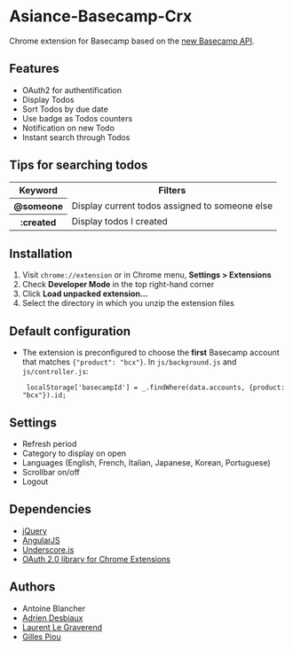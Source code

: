 Asiance-Basecamp-Crx
====================

Chrome extension for Basecamp based on the [new Basecamp API](https://github.com/37signals/bcx-api).

Features
--------------------

  - OAuth2 for authentification
  - Display Todos
  - Sort Todos by due date
  - Use badge as Todos counters
  - Notification on new Todo
  - Instant search through Todos

Tips for searching todos
--------------------
<table>
  <tr>
    <th>Keyword</th>
    <th>Filters</th>
  </tr>
  <tr>
    <th>@someone</th>
    <td>Display current todos assigned to someone else</td>
  </tr>
  <tr>
    <th>:created</th>
    <td>Display todos I created</td>
  </tr>
</table>

Installation
--------------------

1. Visit `chrome://extension` or in Chrome menu, **Settings > Extensions**
2. Check **Developer Mode** in the top right-hand corner
3. Click **Load unpacked extension…**
4. Select the directory in which you unzip the extension files

Default configuration
--------------------

*  The extension is preconfigured to choose the **first** Basecamp account that matches `{"product": "bcx"}`. In `js/background.js` and `js/controller.js`:

        localStorage['basecampId'] = _.findWhere(data.accounts, {product: "bcx"}).id;

Settings
--------------------

  - Refresh period
  - Category to display on open
  - Languages (English, French, Italian, Japanese, Korean, Portuguese)
  - Scrollbar on/off
  - Logout

Dependencies
--------------------

  - [jQuery](http://jquery.com/)
  - [AngularJS](http://angularjs.org/)
  - [Underscore.js](http://underscorejs.org/g/)
  - [OAuth 2.0 library for Chrome Extensions](https://github.com/borismus/oauth2-extensions)

Authors
--------------------

  - Antoine Blancher
  - [Adrien Desbiaux](https://github.com/AdrienFromToulouse)
  - [Laurent Le Graverend](https://github.com/laurent-le-graverend)
  - [Gilles Piou](https://github.com/pioug)